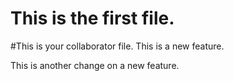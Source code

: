 # This is the first file.

#This is your collaborator file.
This is a new feature.

This is another change on a new feature.

